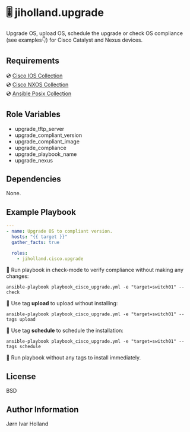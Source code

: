 🎚️ jiholland.upgrade
====================

Upgrade OS, upload OS, schedule the upgrade or check OS compliance (see examples👇) for Cisco Catalyst and Nexus devices.

Requirements
------------

💿 [Cisco IOS Collection](https://galaxy.ansible.com/cisco/ios) <br>
💿 [Cisco NXOS Collection](https://galaxy.ansible.com/cisco/nxos) <br>
💿 [Ansible Posix Collection](https://galaxy.ansible.com/ansible/posix) <br>

Role Variables
--------------

- upgrade_tftp_server
- upgrade_compliant_version
- upgrade_compliant_image
- upgrade_compliance
- upgrade_playbook_name
- upgrade_nexus

Dependencies
------------

None.

Example Playbook
----------------
```YAML
---
- name: Upgrade OS to compliant version.
  hosts: "{{ target }}"
  gather_facts: true

  roles:
    - jiholland.cisco.upgrade
```
🧪 Run playbook in check-mode to verify compliance without making any changes:

    ansible-playbook playbook_cisco_upgrade.yml -e "target=switch01" --check

🌱 Use tag **upload** to upload without installing:

    ansible-playbook playbook_cisco_upgrade.yml -e "target=switch01" --tags upload

📅 Use tag **schedule** to schedule the installation:

    ansible-playbook playbook_cisco_upgrade.yml -e "target=switch01" --tags schedule

💯 Run playbook without any tags to install immediately.


License
-------

BSD

Author Information
------------------

Jørn Ivar Holland

